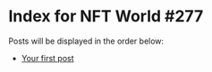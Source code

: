 # Index for NFT World #277
Posts will be displayed in the order below:

- [Your first post](./001-first.md)

